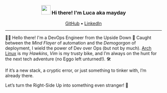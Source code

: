 <!-- Heading -->
<h3 align="center"><img src = "https://raw.githubusercontent.com/MartinHeinz/MartinHeinz/master/wave.gif" width = 30px> Hi there! I'm Luca aka mayday</h3>

<p align="center">
  <a href="https://github.com/its-me-mayday">GitHub</a> •
  <a href="https://www.linkedin.com/in/luca-maggio/">LinkedIn</a>
</p>

 <!-- About section -->
---
🚴‍♂️ Hello there! I'm a DevOps Engineer from the Upside Down 🌌
Caught between the _Mind Flayer_ of automation and the _Demogorgon_ of deployment, I wield the power of Dev over Ops (but not by much). [Arch Linux](https://archlinux.org/) is my _Hawkins_, _Vim_ is my trusty bike, and I’m always on the hunt for the next tech adventure (no Eggo left unturned!). 🛠️

If it’s a new stack, a cryptic error, or just something to tinker with, I’m already there. 

Let’s turn the Right-Side Up into something even stranger! 🚀